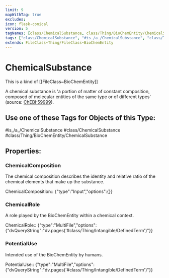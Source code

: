 ```yaml
---
limit: 9
mapWithTag: true
excludes:
icon: flask-conical
version: 5
tagNames: [class/ChemicalSubstance, class/Thing/BioChemEntity/ChemicalSubstance, is_a_/ChemicalSubstance, schema-org/ChemicalSubstance]
tags: ["class/ChemicalSubstance", "#is_/a_/ChemicalSubstance", "class/Thing/BioChemEntity/ChemicalSubstance"]
extends: FileClass~Thing/FileClass~BioChemEntity
---
```


# ChemicalSubstance
This is a kind of [[FileClass~BioChemEntity]]

A chemical substance is 'a portion of matter of constant composition, composed of molecular entities of the same type or of different types' (source: [ChEBI:59999](https://www.ebi.ac.uk/chebi/searchId.do?chebiId=59999)).


## Use one of these Tags for Objects of this Type:

#is_/a_/ChemicalSubstance
#class/ChemicalSubstance
#class/Thing/BioChemEntity/ChemicalSubstance

## Properties:

### ChemicalComposition
The chemical composition describes the identity and relative ratio of the chemical elements that make up the substance.

ChemicalComposition:: {"type":"Input","options":{}}

### ChemicalRole
A role played by the BioChemEntity within a chemical context.

ChemicalRole:: {"type":"MultiFile","options":{"dvQueryString":"dv.pages('#class/Thing/Intangible/DefinedTerm')"}}

### PotentialUse
Intended use of the BioChemEntity by humans.

PotentialUse:: {"type":"MultiFile","options":{"dvQueryString":"dv.pages('#class/Thing/Intangible/DefinedTerm')"}}


